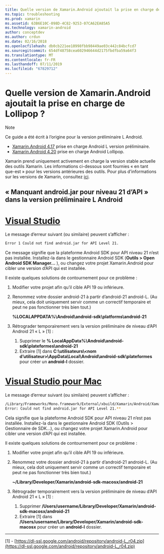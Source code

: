 ```yaml
---
title: Quelle version de Xamarin.Android ajoutait la prise en charge de Lollipop ?
ms.topic: troubleshooting
ms.prod: xamarin
ms.assetid: 63B6E10C-098D-4C82-9253-07CA62EA85A5
ms.technology: xamarin-android
author: conceptdev
ms.author: crdun
ms.date: 02/16/2018
ms.openlocfilehash: db0cb221ee18998fbb98449ae03c442c84bcfcd7
ms.sourcegitcommit: 654df48758cea602946644d2175fbdfba59a64f3
ms.translationtype: MT
ms.contentlocale: fr-FR
ms.lasthandoff: 07/11/2019
ms.locfileid: "67829712"
---
```

# <a name="what-version-of-xamarinandroid-added-lollipop-support"></a>Quelle version de Xamarin.Android ajoutait la prise en charge de Lollipop ?

> [!NOTE]
> Ce guide a été écrit à l’origine pour la version préliminaire L Android.

-   [Xamarin.Android 4.17](https://developer.xamarin.com/releases/android/xamarin.android_4/xamarin.android_4.17/) prise en charge Android L version préliminaire.
-   [Xamarin.Android 4.20](https://developer.xamarin.com/releases/android/xamarin.android_4/xamarin.android_4.20/) prise en charge Android Lollipop.

Xamarin prend uniquement activement en charge la version stable actuelle des outils Xamarin. Les informations ci-dessous sont fournies « en tant que-est » pour les versions antérieures des outils. Pour plus d’informations sur les versions de Xamarin, consultez [ici](http://releases.xamarin.com/).

## <a name="missing-androidjar-for-api-level-21-in-android-l-preview"></a>« Manquant android.jar pour niveau 21 d’API » dans la version préliminaire L Android

# <a name="visual-studiotabwindows"></a>[Visual Studio](#tab/windows)

Le message d’erreur suivant (ou similaire) peuvent s’afficher :

```cmd
Error 1 Could not find android.jar for API Level 21.
```

Ce message signifie que la plateforme Android SDK pour API niveau 21 n’est pas installée. Installez-la dans le gestionnaire Android SDK (**Outils > Open Android SDK Manager...** ), ou changez votre projet Xamarin.Android pour cibler une version d’API qui est installée.

Il existe quelques solutions de contournement pour ce problème :

1. Modifier votre projet afin qu’il cible API 19 ou inférieure.

2. Renommez votre dossier android-21 à partir d’android-21 android-L. (Au mieux, cela doit uniquement servir comme un correctif temporaire et peut ne pas fonctionner très bien tout.)

   **%LOCALAPPDATA%\\Android\\android-sdk\\platforms\\android-21**

3. Rétrograder temporairement vers la version préliminaire de niveau d’API Android 21 « L » [1] :

    1.  Supprimer le **% LocalAppData%\\Android\\android-sdk\\plateformes\\android-21** 
    2.  Extraire [1] dans **C:\\utilisateurs\\&lt;nom d’utilisateur&gt;\\AppData\\Local\\Android\\android-sdk\\plateformes**  pour créer un **android-l** dossier.

# <a name="visual-studio-for-mactabmacos"></a>[Visual Studio pour Mac](#tab/macos)

Le message d’erreur suivant (ou similaire) peuvent s’afficher :

```bash
/Library/Frameworks/Mono.framework/External/xbuild/Xamarin/Android/Xamarin.Android.Common.targets: 
Error: Could not find android.jar for API Level 21.**
```

Cela signifie que la plateforme Android SDK pour API niveau 21 n’est pas installée. Installez-la dans le gestionnaire Android SDK (Outils > Gestionnaire de SDK...), ou changez votre projet Xamarin.Android pour cibler une version d’API qui est installée.

Il existe quelques solutions de contournement pour ce problème :

1. Modifier votre projet afin qu’il cible API 19 ou inférieure.

2. Renommez votre dossier android-21 à partir d’android-21 android-L. (Au mieux, cela doit uniquement servir comme un correctif temporaire et peut ne pas fonctionner très bien tout.)

   **~/Library/Developer/Xamarin/android-sdk-macosx/android-21**

3. Rétrograder temporairement vers la version préliminaire de niveau d’API Android 21 « L » [1] :

    1.  Supprimer **/Users/username/Library/Developer/Xamarin/android-sdk-macosx/android-21**
    2.  Extraire [1] dans **/Users/username/Library/Developer/Xamarin/android-sdk-macosx** pour créer un **android-l** dossier.

-----


[1] - [https://dl-ssl.google.com/android/repository/android-L_r04.zip](https://dl-ssl.google.com/android/repository/android-L_r04.zip)
